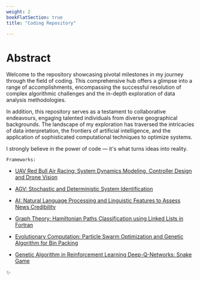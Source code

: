 ```yaml
---
weight: 2
bookFlatSection: true
title: "Coding Repository"

---
```


# **Abstract**


Welcome to the repository showcasing pivotal milestones in my journey through the field of coding. This comprehensive hub offers a glimpse into a range of accomplishments, encompassing the successful resolution of complex algorithmic challenges and the in-depth exploration of data analysis methodologies.

In addition, this repository serves as a testament to collaborative endeavours, engaging talented individuals from diverse geographical backgrounds. The landscape of my exploration has traversed the intricacies of data interpretation, the frontiers of artificial intelligence, and the application of sophisticated computational techniques to optimize systems.

I strongly believe in the power of code — it's what turns ideas into reality.

`Frameworks:`

- [UAV Red Bull Air Racing: System Dynamics Modeling, Controller Design and Drone Vision](https://ricardochin.com/docs/2code/1drone/)

- [AGV: Stochastic and Deterministic System Identification](https://ricardochin.com/docs/2code/2is/)

- [AI: Natural Language Processing and Linguistic Features to Assess News Credibility](https://ricardochin.com/docs/2code/3si/)

- [Graph Theory: Hamiltonian Paths Classification using Linked Lists in Fortran ](https://ricardochin.com/docs/2code/4cp/hamiltonian/)

- [Evolutionary Computation: Particle Swarm Optimization and Genetic Algorithm for Bin Packing](https://ricardochin.com/docs/2code/5od/)

- [Genetic Algorithm in Reinforcement Learning Deep-Q-Networks: Snake Game](https://ricardochin.com/docs/2code/8snake/)

✨






